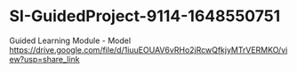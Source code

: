 # SI-GuidedProject-9114-1648550751
Guided Learning Module - 
Model https://drive.google.com/file/d/1iuuEOUAV6vRHo2jRcwQfkjyMTrVERMKO/view?usp=share_link
